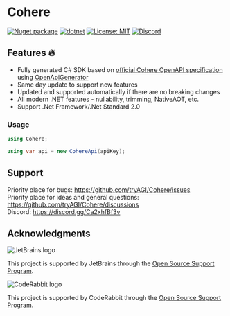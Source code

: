 # Cohere

[![Nuget package](https://img.shields.io/nuget/vpre/Cohere)](https://www.nuget.org/packages/Cohere/)
[![dotnet](https://github.com/tryAGI/Cohere/actions/workflows/dotnet.yml/badge.svg?branch=main)](https://github.com/tryAGI/Cohere/actions/workflows/dotnet.yml)
[![License: MIT](https://img.shields.io/github/license/tryAGI/Cohere)](https://github.com/tryAGI/Cohere/blob/main/LICENSE.txt)
[![Discord](https://img.shields.io/discord/1115206893015662663?label=Discord&logo=discord&logoColor=white&color=d82679)](https://discord.gg/Ca2xhfBf3v)

## Features 🔥
- Fully generated C# SDK based on [official Cohere OpenAPI specification](https://raw.githubusercontent.com/cohere-ai/cohere-developer-experience/main/cohere-openapi.yaml) using [OpenApiGenerator](https://github.com/HavenDV/OpenApiGenerator)
- Same day update to support new features
- Updated and supported automatically if there are no breaking changes
- All modern .NET features - nullability, trimming, NativeAOT, etc.
- Support .Net Framework/.Net Standard 2.0

### Usage
```csharp
using Cohere;

using var api = new CohereApi(apiKey);
```

## Support

Priority place for bugs: https://github.com/tryAGI/Cohere/issues  
Priority place for ideas and general questions: https://github.com/tryAGI/Cohere/discussions  
Discord: https://discord.gg/Ca2xhfBf3v  

## Acknowledgments

![JetBrains logo](https://resources.jetbrains.com/storage/products/company/brand/logos/jetbrains.png)

This project is supported by JetBrains through the [Open Source Support Program](https://jb.gg/OpenSourceSupport).

![CodeRabbit logo](https://opengraph.githubassets.com/1c51002d7d0bbe0c4fd72ff8f2e58192702f73a7037102f77e4dbb98ac00ea8f/marketplace/coderabbitai)

This project is supported by CodeRabbit through the [Open Source Support Program](https://github.com/marketplace/coderabbitai).